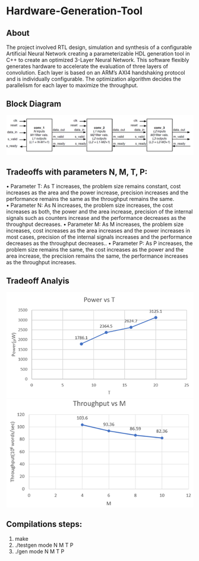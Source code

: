 # Hardware-Generation-Tool

## About
The project involved RTL design, simulation and synthesis of a configurable Artificial Neural Network creating a parameterizable HDL generation tool in C++ to create an optimized 3-Layer Neural Network. This software flexibly generates hardware to accelerate the evaluation of three layers of convolution. Each layer is based on an ARM’s AXI4 handshaking protocol and is individually configurable. The optimization algorithm decides the parallelism for each layer to maximize the throughput.

## Block Diagram
![3-Layer System](image/threeLS.png)


## Tradeoffs with parameters N, M, T, P:
•	Parameter T: As T increases, the problem size remains constant, cost increases as the area and the power increase, precision increases and the performance remains the same as the throughput remains the same.  
•	Parameter N: As N increases, the problem size increases, the cost increases as both, the power and the area increase, precision of the internal signals such as counters increase and the performance decreases as the throughput decreases.
•	Parameter M: As M increases, the problem size increases, cost increases as the area increases and the power increases in most cases, precision of the internal signals increases and the performance decreases as the throughput decreases.. 
•	Parameter P: As P increases, the problem size remains the same, the cost increases as the power and the area increase, the precision remains the same, the performance increases as the throughput increases. 


## Tradeoff Analyis
![Power vs T](image/PvsT.png) ![Throughput vs M](image/TvsM.png)


## Compilations steps:
1. make
2. ./testgen mode N M T P
3. ./gen mode N M T P 
